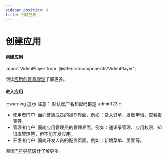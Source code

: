 ```yaml
---
sidebar_position: 4
title: 创建应用
---
```

# 创建应用


#### 创建应用

import VideoPlayer from '@site/src/components/VideoPlayer';

<VideoPlayer relatePath="/docs/tutorial/create_app.mp4" />

阅读[应用创建与管理](../devguide/application-development-basics/application-creation-and-management)了解更多。

#### 进入应用

<VideoPlayer relatePath="/docs/tutorial/visit_app.mp4" />

:::warning 提示
注意： 默认账户名和密码都是 admin123
:::
* 使用者门户: 面向普通成员的操作界面，例如：录入订单、发起申请、查看报表等。
* 管理者门户: 面向应用管理员的管理界面，例如：通讯录管理、应用权限、知识库管理等，但不能开发应用。
* 开发者门户: 面向开发人员的配置页面。例如：新增菜单、页面等。

阅读[门户导航设计](../devguide/portal-and-page-development/portal-navigation-design)了解更多。